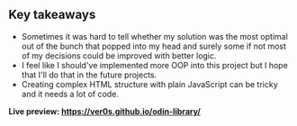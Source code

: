 ## Key takeaways
- Sometimes it was hard to tell whether my solution was the most optimal out of the bunch that popped into my head and surely some if not most of my decisions could be improved with better logic.
- I feel like I should've implemented more OOP into this project but I hope that I'll do that in the future projects.
- Creating complex HTML structure with plain JavaScript can be tricky and it needs a lot of code.

**Live preview: https://ver0s.github.io/odin-library/**
